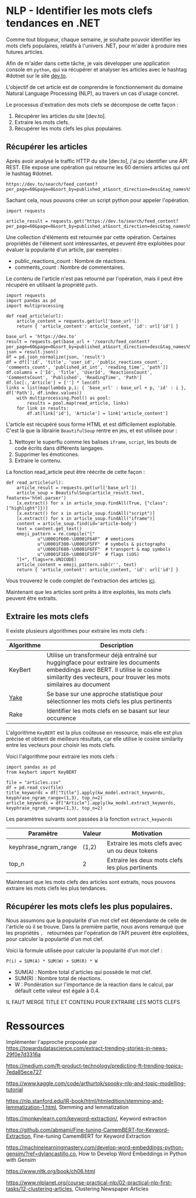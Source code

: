 # NLP - Identifier les mots clefs tendances en .NET

Comme tout blogueur, chaque semaine, je souhaite pouvoir identifier les mots clefs populaires, relatifs à l'univers .NET, pour m'aider à produire mes futures articles.

Afin de m'aider dans cette tâche, je vais développer une application console en `python`, qui va récupérer et analyser les articles avec le hashtag #dotnet sur le site [dev.to](https://dev.to/).

L'objectif de cet article est de comprendre le fonctionnement du domaine Natural Language Processing (NLP), au travers un cas d'usage concret.

Le processus d'extration des mots clefs se décompose de cette façon :
1. Récupérer les articles du site [dev.to].
2. Extraire les mots clefs.
3. Récupérer les mots clefs les plus populaires.

## Récupérer les articles

Après avoir analysé le traffic HTTP du site [dev.to], j'ai pu identifier une API REST. Elle expose une opération qui retourne les 60 derniers articles qui ont le hashtag #dotnet.

```
https://dev.to/search/feed_content?per_page=60&page=0&sort_by=published_at&sort_direction=desc&tag_names%5B%5D=dotnet&search_fields=dotnet
```

Sachant cela, nous pouvons créer un script python pour appeler l'opération.

```
import requests

article_result = requests.get("https://dev.to/search/feed_content?per_page=60&page=0&sort_by=published_at&sort_direction=desc&tag_names%5B%5D=dotnet&search_fields=dotnet")
```

Une collection d'éléments est retournée par cette opération. Certaines propriétés de l'élément sont intéressantes, et peuvent être exploitées pour évaluer la popularité d'un article, par exemples :
* public_reactions_count : Nombre de réactions.
* comments_count : Nombre de commentaires.

Le contenu de l'article n'est pas retourné par l'opération, mais il peut être récupéré en utilisant la propriété `path`.

```
import requests
import pandas as pd
import multiprocessing

def read_article(url):
    article_content = requests.get(url['base_url'])
    return { 'article_content': article_content, 'id': url['id'] }

base_url = 'https://dev.to'
result = requests.get(base_url + '/search/feed_content?per_page=60&page=0&sort_by=published_at&sort_direction=desc&tag_names%5B%5D=dotnet&search_fields=dotnet')
json = result.json()
df = pd.json_normalize(json, 'result')
df = df[['id', 'title', 'user_id', 'public_reactions_count', 'comments_count', 'published_at_int', 'reading_time', 'path']]
df.columns = ['Id', 'Title', 'UserId', 'ReactionsCount', 'CommentsCount', 'Published', 'ReadingTime', 'Path']
df.loc[:,'Article'] = [''] * len(df)
links = list(map(lambda p,i: { 'base_url' : base_url + p, 'id' : i }, df['Path'], df.index.values))
    with multiprocessing.Pool() as pool:
        results = pool.map(read_article, links)
    for link in results:
        df.at[link['id'], 'Article'] = link['article_content']
```

L'article est récupéré sous forme HTML et est difficilement exploitable.
C'est là que la librairie `BeautifulSoup` rentre en jeu, et est utilisée pour :
1. Nettoyer le superflu comme les balises `iframe`, `script`, les bouts de code écrits dans différents langages.
2. Supprimer les émoticones.
3. Extraire le contenu.

La fonction read_article peut être réécrite de cette façon :

```
def read_article(url):    
    article_result = requests.get(url['base_url'])
    article_soup = BeautifulSoup(article_result.text, features='html.parser')
    [x.extract() for x in article_soup.findAll(True, {"class": ["highlight"]})]
    [x.extract() for x in article_soup.findAll("script")]
    [x.extract() for x in article_soup.findAll("iframe")]
    content = article_soup.find(id='article-body')
    text = content.get_text()
    emoji_pattern = re.compile("["
            u"\U0001F600-\U0001F64F"  # emoticons
            u"\U0001F300-\U0001F5FF"  # symbols & pictographs
            u"\U0001F680-\U0001F6FF"  # transport & map symbols
            u"\U0001F1E0-\U0001F1FF"  # flags (iOS)
    "]+", flags=re.UNICODE)
    article_content = emoji_pattern.sub(r'', text)
    return { 'article_content': article_content, 'id': url['id'] }
```

Vous trouverez le code complet de l'extraction des articles [ici]().

Maintenant que les articles sont prêts à être exploités, les mots clefs peuvent être extraits.

## Extraire les mots clefs

Il existe plusieurs algorithmes pour extraire les mots clefs :

| Algorithme | Description |
| ---------- | ----------- |
| KeyBert | Utilise un transformeur déjà entraîné sur huggingface pour extraire les documents embeddings avec BERT. Il utilise le cosine similarity des vecteurs, pour trouver les mots similaires au document |
| [Yake](https://github.com/LIAAD/yake)       | Se base sur une approche statistique pour sélectionner les mots clefs les plus pertinents |
| Rake | Identifier les mots clefs en se basant sur leur occurence |

L'algorithme `KeyBERT` est la plus coûteuse en ressource, mais elle est plus précise et obtient de meilleurs résultats, car elle utilise le cosine similarity entre les vecteurs pour choisir les mots clefs.

Voici l'algorithme pour extraire les mots clefs :

```
import pandas as pd
from keybert import KeyBERT

file = "articles.csv"
df = pd.read_csv(file)
title_keywords = df["Title"].apply(kw_model.extract_keywords, keyphrase_ngram_range=(1,3), top_n=2)
article_keywords = df["Article"].apply(kw_model.extract_keywords, keyphrase_ngram_range=(1,3), top_n=2)
```

Les paramètres suivants sont passées à la fonction `extract_keywords`

| Paramètre             | Valeur | Motivation                                       |
| --------------------- | ------ | ------------------------------------------------ |
| keyphrase_ngram_range | (1,2)  | Extraire les mots clefs avec un ou deux tokens   |
| top_n                 | 2      | Extraire les deux mots clefs les plus pertinents |

Maintenant que les mots clefs des articles sont extraits, nous pouvons extraire les mots clefs les plus tendances.

## Récupérer les mots clefs les plus populaires.

Nous assumons que la popularité d'un mot clef est dépendante de celle de l'article où il se trouve.
Dans la première partie, nous avons remarqué que les propriétés ``, `` retournées par l'opération de l'API peuvent être exploitées, pour calculer la populartié d'un mot clef.

Voici la formule utilisée pour calculer la popularité d'un mot clef :

```
P(i) = SUM(A) * SUM(W) + SUM(R) * W
```

* SUM(A) : Nombre total d'articles qui possède le mot clef.
* SUM(R) : Nombre total de réactions.
* W : Pondération sur l'importance de la réaction dans le calcul, par défault cette valeur est égale à 0.4.

IL FAUT MERGE TITLE ET CONTENU POUR EXTRAIRE LES MOTS CLEFS

# Ressources

Implémenter l'approche proposée par https://towardsdatascience.com/extract-trending-stories-in-news-29f0e7d3316a

https://medium.com/ft-product-technology/predicting-ft-trending-topics-7eda85ece727

https://www.kaggle.com/code/arthurtok/spooky-nlp-and-topic-modelling-tutorial

https://nlp.stanford.edu/IR-book/html/htmledition/stemming-and-lemmatization-1.html, Stemming and lemmatization

https://monkeylearn.com/keyword-extraction/, Keyword extraction

https://github.com/abmami/Fine-tuning-CamemBERT-for-Keyword-Extraction, Fine-tuning CamemBERT for Keyword Extraction

https://machinelearningmastery.com/develop-word-embeddings-python-gensim/?ref=dylancastillo.co, How to Develop Word Embeddings in Python with Gensim

https://www.nltk.org/book/ch06.html

https://www.nlplanet.org/course-practical-nlp/02-practical-nlp-first-tasks/12-clustering-articles, Clustering Newspaper Articles